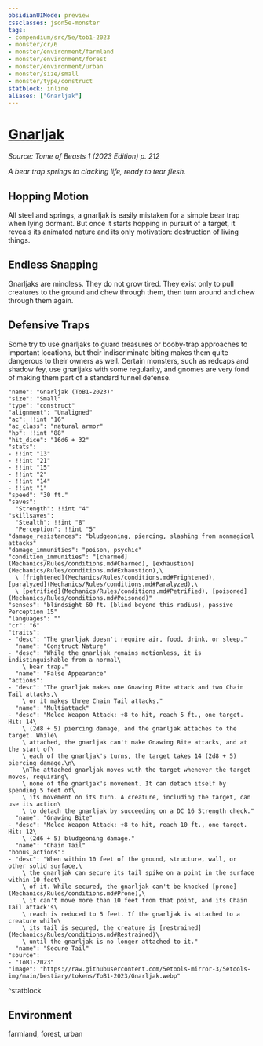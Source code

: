 ```yaml
---
obsidianUIMode: preview
cssclasses: json5e-monster
tags:
- compendium/src/5e/tob1-2023
- monster/cr/6
- monster/environment/farmland
- monster/environment/forest
- monster/environment/urban
- monster/size/small
- monster/type/construct
statblock: inline
aliases: ["Gnarljak"]
---
```

# [Gnarljak](Mechanics\bestiary\construct/gnarljak-tob1-2023.md)
*Source: Tome of Beasts 1 (2023 Edition) p. 212*  

*A bear trap springs to clacking life, ready to tear flesh.*

## Hopping Motion

All steel and springs, a gnarljak is easily mistaken for a simple bear trap when lying dormant. But once it starts hopping in pursuit of a target, it reveals its animated nature and its only motivation: destruction of living things.

## Endless Snapping

Gnarljaks are mindless. They do not grow tired. They exist only to pull creatures to the ground and chew through them, then turn around and chew through them again.

## Defensive Traps

Some try to use gnarljaks to guard treasures or booby-trap approaches to important locations, but their indiscriminate biting makes them quite dangerous to their owners as well. Certain monsters, such as redcaps and shadow fey, use gnarljaks with some regularity, and gnomes are very fond of making them part of a standard tunnel defense.

```statblock
"name": "Gnarljak (ToB1-2023)"
"size": "Small"
"type": "construct"
"alignment": "Unaligned"
"ac": !!int "16"
"ac_class": "natural armor"
"hp": !!int "88"
"hit_dice": "16d6 + 32"
"stats":
- !!int "13"
- !!int "21"
- !!int "15"
- !!int "2"
- !!int "14"
- !!int "1"
"speed": "30 ft."
"saves":
  "Strength": !!int "4"
"skillsaves":
  "Stealth": !!int "8"
  "Perception": !!int "5"
"damage_resistances": "bludgeoning, piercing, slashing from nonmagical attacks"
"damage_immunities": "poison, psychic"
"condition_immunities": "[charmed](Mechanics/Rules/conditions.md#Charmed), [exhaustion](Mechanics/Rules/conditions.md#Exhaustion),\
  \ [frightened](Mechanics/Rules/conditions.md#Frightened), [paralyzed](Mechanics/Rules/conditions.md#Paralyzed),\
  \ [petrified](Mechanics/Rules/conditions.md#Petrified), [poisoned](Mechanics/Rules/conditions.md#Poisoned)"
"senses": "blindsight 60 ft. (blind beyond this radius), passive Perception 15"
"languages": ""
"cr": "6"
"traits":
- "desc": "The gnarljak doesn't require air, food, drink, or sleep."
  "name": "Construct Nature"
- "desc": "While the gnarljak remains motionless, it is indistinguishable from a normal\
    \ bear trap."
  "name": "False Appearance"
"actions":
- "desc": "The gnarljak makes one Gnawing Bite attack and two Chain Tail attacks,\
    \ or it makes three Chain Tail attacks."
  "name": "Multiattack"
- "desc": "Melee Weapon Attack: +8 to hit, reach 5 ft., one target. Hit: 14\
    \ (2d8 + 5) piercing damage, and the gnarljak attaches to the target. While\
    \ attached, the gnarljak can't make Gnawing Bite attacks, and at the start of\
    \ each of the gnarljak's turns, the target takes 14 (2d8 + 5) piercing damage.\n\
    \nThe attached gnarljak moves with the target whenever the target moves, requiring\
    \ none of the gnarljak's movement. It can detach itself by spending 5 feet of\
    \ its movement on its turn. A creature, including the target, can use its action\
    \ to detach the gnarljak by succeeding on a DC 16 Strength check."
  "name": "Gnawing Bite"
- "desc": "Melee Weapon Attack: +8 to hit, reach 10 ft., one target. Hit: 12\
    \ (2d6 + 5) bludgeoning damage."
  "name": "Chain Tail"
"bonus_actions":
- "desc": "When within 10 feet of the ground, structure, wall, or other solid surface,\
    \ the gnarljak can secure its tail spike on a point in the surface within 10 feet\
    \ of it. While secured, the gnarljak can't be knocked [prone](Mechanics/Rules/conditions.md#Prone),\
    \ it can't move more than 10 feet from that point, and its Chain Tail attack's\
    \ reach is reduced to 5 feet. If the gnarljak is attached to a creature while\
    \ its tail is secured, the creature is [restrained](Mechanics/Rules/conditions.md#Restrained)\
    \ until the gnarljak is no longer attached to it."
  "name": "Secure Tail"
"source":
- "ToB1-2023"
"image": "https://raw.githubusercontent.com/5etools-mirror-3/5etools-img/main/bestiary/tokens/ToB1-2023/Gnarljak.webp"
```
^statblock

## Environment

farmland, forest, urban